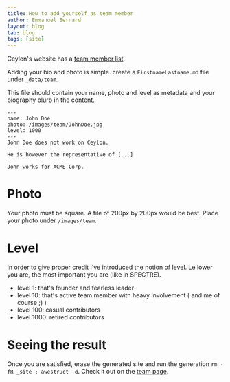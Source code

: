```yaml
---
title: How to add yourself as team member
author: Emmanuel Bernard
layout: blog
tab: blog
tags: [site]
---
```


Ceylon's website has a [team member list](/community/team).

Adding your bio and photo is simple. create a `FirstnameLastname.md` file under `_data/team`.

This file should contain your name, photo and level as metadata and your biography blurb in the content.

    ---
    name: John Doe
    photo: /images/team/JohnDoe.jpg
    level: 1000   
    ---
    John Doe does not work on Ceylon.

    He is however the representative of [...]

    John works for ACME Corp.
    
# Photo

Your photo must be square. A file of 200px by 200px would be best. Place your photo under `/images/team`.

# Level

In order to give proper credit I've introduced the notion of level. Le lower you are, the most important you are (like in SPECTRE).

- level 1: that's founder and fearless leader
- level 10: that's active team member with heavy involvement ( and me of course ;) )
- level 100: casual contributors
- level 1000: retired contributors

# Seeing the result

Once you are satisfied, erase the generated site and run the generation `rm -fR _site ; awestruct -d`. Check it out on the [team page](/community/team).